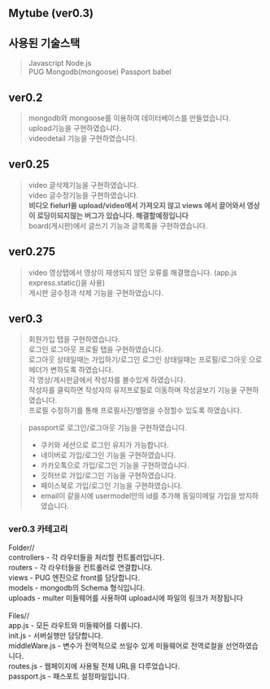 ## Mytube (ver0.3)

사용된 기술스택
--
>Javascript Node.js</br>
PUG Mongodb(mongoose) Passport babel 

ver0.2
--
>mongodb와 mongoose를 이용하여 데이터베이스를 만들었습니다.</br>
upload기능을 구현하였습니다.</br>
videodetail 기능을 구현하였습니다.

ver0.25
--
>video 글삭제기능을 구현하였습니다.</br>
video 글수정기능을 구현하였습니다.</br>
**비디오 fielurl을 upload/video에서 가져오지 않고 views 에서 끌어와서 영상이 로딩이되지않는 버그가 있습니다. 해결할예정입니다**</br>
board(게시판)에서 글쓰기 기능과 글목록을 구현하였습니다. 

ver0.275
--
>video 영상탭에서 영상이 재생되지 않던 오류를 해결했습니다. (app.js express.static()을 사용)</br>
게시판 글수정과 삭제 기능을 구현하였습니다.</br>

ver0.3
--
>회원가입 탭을 구현하였습니다.</br>
로그인 로그아웃 프로필 탭을 구현하였습니다.</br>
로그아웃 상태일때는 가입하기/로그인 로그인 상태일때는 프로필/로그아웃 으로 헤더가 변하도록 하였습니다.</br>
각 영상/게시판글에서 작성자를 볼수있게 하였습니다.</br>
작성자를 클릭하면 작성자의 유저프로필로 이동하며 작성글보기 기능을 구현하였습니다.</br>
프로필 수정하기를 통해 프로필사진/별명을 수정할수 있도록 하였습니다.</br>

>
>passport로 로그인/로그아웃 기능을 구현하였습니다.
>- 쿠키와 세션으로 로그인 유지가 가능합니다.
>- 네이버로 가입/로그인 기능을 구현하였습니다.
>- 카카오톡으로 가입/로그인 기능을 구현하였습니다.
>- 깃허브로 가입/로그인 기능을 구현하였습니다.
>- 페이스북로 가입/로그인 기능을 구현하였습니다.
>- email이 같을시에 usermodel안의 id를 추가해 동일이메일 가입을 방지하였습니다.

<!-- ver0.325
-- -->
<!-- 별명을 수정할때 중복이 있으면 프로필로 redirect 시켰습니다. -->

### ver0.3 카테고리

Folder// </br>
controllers - 각 라우터들을 처리할 컨트롤러입니다. </br>
routers - 각 라우터들을 컨트롤러로 연결합니다. </br>
views - PUG 엔진으로 front를 담당합니다. </br>
models - mongodb의 Schema 형식입니다. </br>
uploads - multer 미들웨어를 사용하여 upload시에 파일의 링크가 저장됩니다 </br>
</br>
Files// </br>
app.js - 모든 라우트와 미들웨어를 다룹니다.</br>
init.js - 서버실행만 담당합니다.</br>
middleWare.js - 변수가 전역적으로 쓰일수 있게 미들웨어로 전역로컬을 선언하였습니다.</br>
routes.js - 웹페이지에 사용될 전체 URL을 다루었습니다.</br>
passport.js - 패스포트 설정파일입니다.
